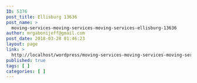 ```yaml
---
ID: 5376
post_title: Ellisburg 13636
post_name: >
  moving-services-moving-services-moving-services-ellisburg-13636
author: mrgabonijeff@gmail.com
post_date: 2018-03-28 01:46:23
layout: page
link: >
  http://localhost/wordpress/moving-services-moving-services-moving-services-ellisburg-13636/
published: true
tags: [ ]
categories: [ ]
---
```

